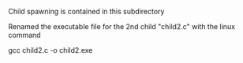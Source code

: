 Child spawning is contained in this subdirectory 

Renamed the executable file for the 2nd child "child2.c" with the linux command

gcc child2.c -o child2.exe
